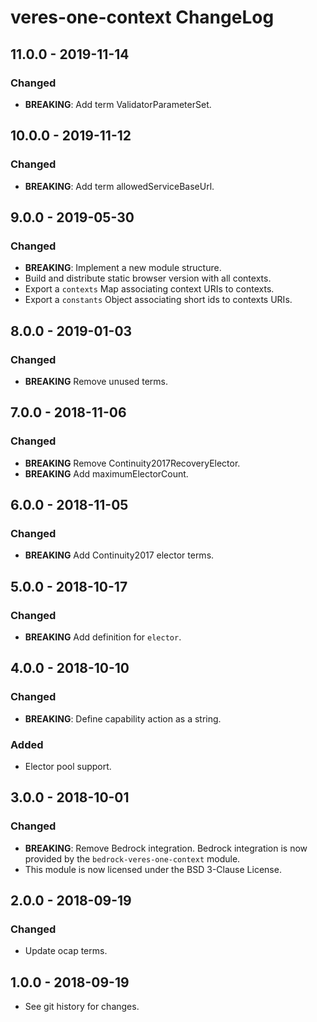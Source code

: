 # veres-one-context ChangeLog

## 11.0.0 - 2019-11-14

### Changed
- **BREAKING**: Add term ValidatorParameterSet.

## 10.0.0 - 2019-11-12

### Changed
- **BREAKING**: Add term allowedServiceBaseUrl.

## 9.0.0 - 2019-05-30

### Changed
- **BREAKING**: Implement a new module structure.
- Build and distribute static browser version with all contexts.
- Export a `contexts` Map associating context URIs to contexts.
- Export a `constants` Object associating short ids to contexts URIs.

## 8.0.0 - 2019-01-03

### Changed
- **BREAKING** Remove unused terms.

## 7.0.0 - 2018-11-06

### Changed
- **BREAKING** Remove Continuity2017RecoveryElector.
- **BREAKING** Add maximumElectorCount.

## 6.0.0 - 2018-11-05

### Changed
- **BREAKING** Add Continuity2017 elector terms.

## 5.0.0 - 2018-10-17

### Changed
- **BREAKING** Add definition for `elector`.

## 4.0.0 - 2018-10-10

### Changed
- **BREAKING**: Define capability action as a string.

### Added
- Elector pool support.

## 3.0.0 - 2018-10-01

### Changed
- **BREAKING**: Remove Bedrock integration. Bedrock integration is now provided
  by the `bedrock-veres-one-context` module.
- This module is now licensed under the BSD 3-Clause License.

## 2.0.0 - 2018-09-19

### Changed

- Update ocap terms.

## 1.0.0 - 2018-09-19

- See git history for changes.
